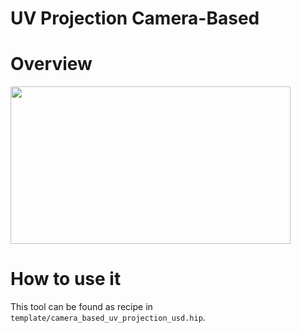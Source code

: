 # UV Projection Camera-Based

# Overview
<img src="https://github.com/user-attachments/assets/03e17959-0efb-4316-bbe3-d1562cf5b3ca" width="448" height="252">

# How to use it
This tool can be found as recipe in `template/camera_based_uv_projection_usd.hip`.
